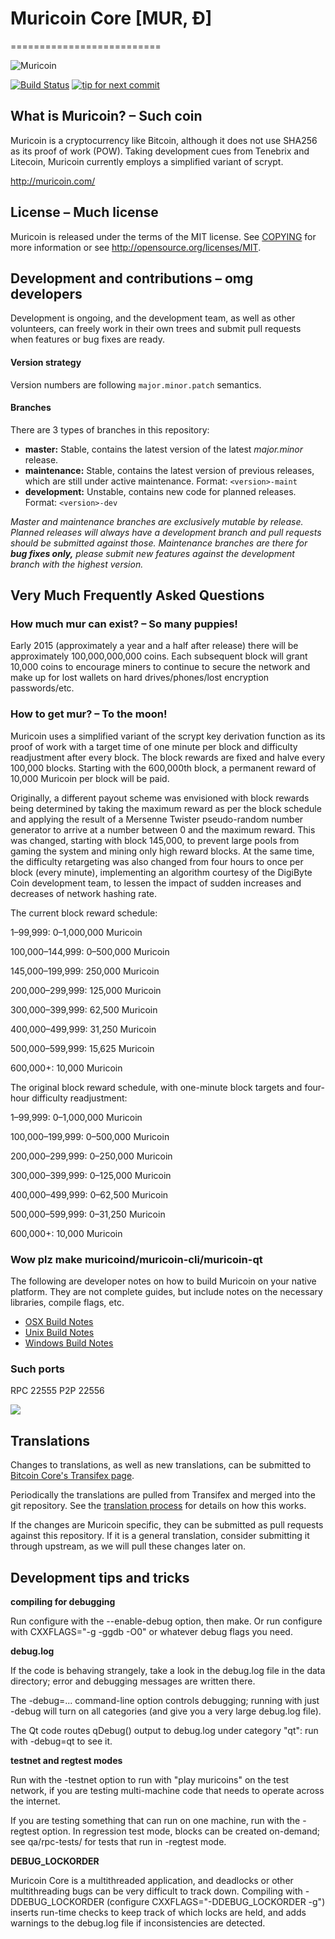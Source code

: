 # Muricoin Core [MUR, Ð]
==========================

![Muricoin](http://static.tumblr.com/ppdj5y9/Ae9mxmxtp/300coin.png)

[![Build Status](https://travis-ci.org/muricoin/muricoin.svg?branch=1.7-dev)](https://travis-ci.org/muricoin/muricoin) [![tip for next commit](https://tip4commit.com/projects/702.svg)](https://tip4commit.com/github/muricoin/muricoin)

## What is Muricoin? – Such coin
Muricoin is a cryptocurrency like Bitcoin, although it does not use SHA256 as its proof of work (POW). Taking development cues from Tenebrix and Litecoin, Muricoin currently employs a simplified variant of scrypt.

http://muricoin.com/

## License – Much license
Muricoin is released under the terms of the MIT license. See [COPYING](COPYING)
for more information or see http://opensource.org/licenses/MIT.

## Development and contributions – omg developers
Development is ongoing, and the development team, as well as other volunteers, can freely work in their own trees and submit pull requests when features or bug fixes are ready.

#### Version strategy
Version numbers are following ```major.minor.patch``` semantics.

#### Branches
There are 3 types of branches in this repository:

- **master:** Stable, contains the latest version of the latest *major.minor* release.
- **maintenance:** Stable, contains the latest version of previous releases, which are still under active maintenance. Format: ```<version>-maint```
- **development:** Unstable, contains new code for planned releases. Format: ```<version>-dev```

*Master and maintenance branches are exclusively mutable by release. Planned releases will always have a development branch and pull requests should be submitted against those. Maintenance branches are there for* ***bug fixes only,*** *please submit new features against the development branch with the highest version.*

## Very Much Frequently Asked Questions

### How much mur can exist? – So many puppies!
Early 2015 (approximately a year and a half after release) there will be approximately 100,000,000,000 coins.
Each subsequent block will grant 10,000 coins to encourage miners to continue to secure the network and make up for lost wallets on hard drives/phones/lost encryption passwords/etc.

### How to get mur? – To the moon!
Muricoin uses a simplified variant of the scrypt key derivation function as its proof of work with a target time of one minute per block and difficulty readjustment after every block. The block rewards are fixed and halve every 100,000 blocks. Starting with the 600,000th block, a permanent reward of 10,000 Muricoin per block will be paid. 

Originally, a different payout scheme was envisioned with block rewards being determined by taking the maximum reward as per the block schedule and applying the result of a Mersenne Twister pseudo-random number generator to arrive at a number between 0 and the maximum reward. This was changed, starting with block 145,000, to prevent large pools from gaming the system and mining only high reward blocks. At the same time, the difficulty retargeting was also changed from four hours to once per block (every minute), implementing an algorithm courtesy of the DigiByte Coin development team, to lessen the impact of sudden increases and decreases of network hashing rate.

The current block reward schedule:

1–99,999: 0–1,000,000 Muricoin 

100,000–144,999: 0–500,000 Muricoin

145,000–199,999: 250,000 Muricoin

200,000–299,999: 125,000 Muricoin

300,000–399,999: 62,500 Muricoin

400,000–499,999: 31,250 Muricoin

500,000–599,999: 15,625 Muricoin

600,000+: 10,000 Muricoin

The original block reward schedule, with one-minute block targets and four-hour difficulty readjustment:

1–99,999: 0–1,000,000 Muricoin 

100,000–199,999: 0–500,000 Muricoin

200,000–299,999: 0–250,000 Muricoin

300,000–399,999: 0–125,000 Muricoin

400,000–499,999: 0–62,500 Muricoin

500,000–599,999: 0–31,250 Muricoin

600,000+: 10,000 Muricoin

### Wow plz make muricoind/muricoin-cli/muricoin-qt

  The following are developer notes on how to build Muricoin on your native platform. They are not complete guides, but include notes on the necessary libraries, compile flags, etc.

  - [OSX Build Notes](doc/build-osx.md)
  - [Unix Build Notes](doc/build-unix.md)
  - [Windows Build Notes](doc/build-msw.md)

### Such ports
RPC 22555
P2P 22556

![](http://mursay.com/wow//////such/coin)

Translations
------------

Changes to translations, as well as new translations, can be submitted to
[Bitcoin Core's Transifex page](https://www.transifex.com/projects/p/bitcoin/).

Periodically the translations are pulled from Transifex and merged into the git repository. See the
[translation process](doc/translation_process.md) for details on how this works.

If the changes are Muricoin specific, they can be submitted as pull requests against this repository.
If it is a general translation, consider submitting it through upstream, as we will pull these changes later on.

Development tips and tricks
---------------------------

**compiling for debugging**

Run configure with the --enable-debug option, then make. Or run configure with
CXXFLAGS="-g -ggdb -O0" or whatever debug flags you need.

**debug.log**

If the code is behaving strangely, take a look in the debug.log file in the data directory;
error and debugging messages are written there.

The -debug=... command-line option controls debugging; running with just -debug will turn
on all categories (and give you a very large debug.log file).

The Qt code routes qDebug() output to debug.log under category "qt": run with -debug=qt
to see it.

**testnet and regtest modes**

Run with the -testnet option to run with "play muricoins" on the test network, if you
are testing multi-machine code that needs to operate across the internet.

If you are testing something that can run on one machine, run with the -regtest option.
In regression test mode, blocks can be created on-demand; see qa/rpc-tests/ for tests
that run in -regtest mode.

**DEBUG_LOCKORDER**

Muricoin Core is a multithreaded application, and deadlocks or other multithreading bugs
can be very difficult to track down. Compiling with -DDEBUG_LOCKORDER (configure
CXXFLAGS="-DDEBUG_LOCKORDER -g") inserts run-time checks to keep track of which locks
are held, and adds warnings to the debug.log file if inconsistencies are detected.
